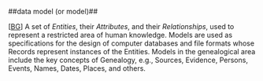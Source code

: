 ##data model (or model)##

\[[BG](SOURCES.md#BG)\] A set of *Entities*, their *Attributes*, and their *Relationships*, used to represent a restricted area of human knowledge. Models are used as specifications for the design of computer databases and file formats whose Records represent instances of the Entities. Models in the genealogical area include the key concepts of Genealogy, e.g., Sources, Evidence, Persons, Events, Names, Dates, Places, and others.

